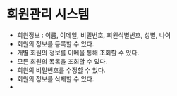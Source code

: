 
# 회원관리 시스템

- 회원정보 : 이름, 이메일, 비밀번호, 회원식별번호, 성별, 나이
- 회원의 정보를 등록할 수 있다.
- 개별 회원의 정보를 이메을 통해 조회할 수 있다.
- 모든 회원의 목록을 조회할 수 있다. 
- 회원의 비밀번호를 수정할 수 있다.
- 회원의 정보를 삭제할 수 있다.
- 